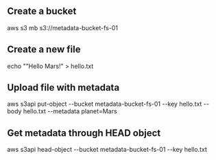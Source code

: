 ## Create a bucket

aws s3 mb s3://metadata-bucket-fs-01

## Create a new file

echo ""Hello Mars!" > hello.txt

## Upload file with metadata

aws s3api put-object --bucket metadata-bucket-fs-01 --key hello.txt --body hello.txt --metadata planet=Mars

## Get metadata through HEAD object

aws s3api head-object --bucket metadata-bucket-fs-01 --key hello.txt